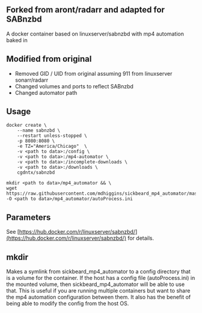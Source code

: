 ## Forked from aront/radarr and adapted for SABnzbd
A docker container based on linuxserver/sabnzbd with mp4 automation baked in

## Modified from original
* Removed GID / UID from original assuming 911 from linuxserver sonarr/radarr
* Changed volumes and ports to reflect SABnzbd
* Changed automator path

## Usage

````
docker create \
    --name sabnzbd \
    --restart unless-stopped \
    -p 8080:8080 \
    -e TZ="America/Chicago"  \
    -v <path to data>:/config \
    -v <path to data>:/mp4-automator \
    -v <path to data>:/incomplete-downloads \
    -v <path to data>:/downloads \
    cgdntx/sabnzbd
    
mkdir <path to data>/mp4_automator && \
wget https://raw.githubusercontent.com/mdhiggins/sickbeard_mp4_automator/master/autoProcess.ini.sample -O <path to data>/mp4_automator/autoProcess.ini
````

## Parameters
See [https://hub.docker.com/r/linuxserver/sabnzbd/](https://hub.docker.com/r/linuxserver/sabnzbd/) for details.

## mkdir
Makes a symlink from sickbeard_mp4_automator to a config directory that is a volume for the container. If the host has a config file (autoProcess.ini) in the mounted volume, then sickbeard_mp4_automator will be able to use that. This is useful if you are running multiple containers but want to share the mp4 automation configuration between them. It also has the benefit of being able to modify the config from the host OS.
